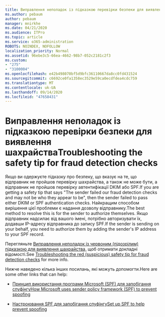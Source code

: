 ```yaml
---
title: Виправлення неполадок із підказкою перевірки безпеки для виявлення шахрайства
ms.author: pebaum
author: pebaum
manager: mnirkhe
ms.date: 04/21/2020
ms.audience: ITPro
ms.topic: article
ms.service: o365-administration
ROBOTS: NOINDEX, NOFOLLOW
localization_priority: Normal
ms.assetid: 96ebe3c5-66ea-4662-98b7-052c2181c2f3
ms.custom:
- "275"
- "3100004"
ms.openlocfilehash: e42b498070bf5d9bfc36110667da8cc0fd431524
ms.sourcegitcommit: c6692ce0fa1358ec3529e59ca0ecdfdea4cdc759
ms.translationtype: MT
ms.contentlocale: uk-UA
ms.lasthandoff: 09/14/2020
ms.locfileid: "47658431"
---
```

# <a name="troubleshooting-the-safety-tip-for-fraud-detection-checks"></a><span data-ttu-id="4aeba-102">Виправлення неполадок із підказкою перевірки безпеки для виявлення шахрайства</span><span class="sxs-lookup"><span data-stu-id="4aeba-102">Troubleshooting the safety tip for fraud detection checks</span></span>

<span data-ttu-id="4aeba-103">Якщо ви одержуєте підказку про безпеку, що вказує на те, що відправник не пройшов перевірку шахрайства, а також не може бути, а відправник не пройшов перевірку автентифікації DKIM або SPF.</span><span class="sxs-lookup"><span data-stu-id="4aeba-103">If you are getting a safety tip that says "The sender failed our fraud detection checks and may not be who they appear to be", then the sender failed to pass either DKIM or SPF authentication checks.</span></span> <span data-ttu-id="4aeba-104">Найкращим способом вирішення цієї проблеми є надання дозволу відправнику.</span><span class="sxs-lookup"><span data-stu-id="4aeba-104">The best method to resolve this is for the sender to authorize themselves.</span></span> <span data-ttu-id="4aeba-105">Якщо відправник надсилає від вашого імені, потрібно авторизувати їх, додавши IP-адресу відправника до запису SPF.</span><span class="sxs-lookup"><span data-stu-id="4aeba-105">If the sender is sending on your behalf, you need to authorize them by adding the sender's IP address to your SPF record.</span></span>
  
<span data-ttu-id="4aeba-106">Перегляньте [Виправлення неполадок із червоним (підозрілим) підказкою для виявлення шахрайства,](https://blogs.msdn.microsoft.com/tzink/2016/11/02/troubleshooting-the-red-suspicious-safety-tip-for-fraud-detection-checks/) щоб отримати докладні відомості.</span><span class="sxs-lookup"><span data-stu-id="4aeba-106">See [Troubleshooting the red (suspicious) safety tip for fraud detection checks](https://blogs.msdn.microsoft.com/tzink/2016/11/02/troubleshooting-the-red-suspicious-safety-tip-for-fraud-detection-checks/) for more info.</span></span>
  
<span data-ttu-id="4aeba-107">Нижче наведено кілька інших посилань, які можуть допомогти.</span><span class="sxs-lookup"><span data-stu-id="4aeba-107">Here are some other links that can help:</span></span>
  
- [<span data-ttu-id="4aeba-108">Принцип використання програми Microsoft (SPF) для запобігання спуфінгу</span><span class="sxs-lookup"><span data-stu-id="4aeba-108">How Microsoft uses sender policy framework (SPF) to prevent spoofing</span></span>](https://docs.microsoft.com/microsoft-365/security/office-365-security/how-office-365-uses-spf-to-prevent-spoofing)

- [<span data-ttu-id="4aeba-109">Настроювання SPF для запобігання спуфінгу</span><span class="sxs-lookup"><span data-stu-id="4aeba-109">Set up SPF to help prevent spoofing</span></span>](https://docs.microsoft.com/microsoft-365/security/office-365-security/set-up-spf-in-office-365-to-help-prevent-spoofing)
